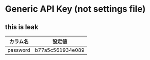 # Generic API Key (not settings file)

## this is leak
|カラム名|設定値|
|--|--|
|password | b77a5c561934e089| 
